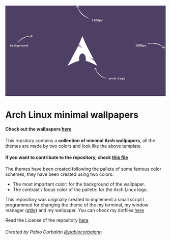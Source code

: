 <p align="center">
  <img src="other/example.png" alt="...">
</p>

# Arch Linux minimal wallpapers

#### Check out the wallpapers [here](other/wallpapers.md)

This repsitory contains a **collection of minimal Arch wallpapers**, all the themes are made by two colors and look like the above template.

#### If you want to contribute to the repository, check [this file](other/contributing.md)

The themes have been created following the pallete of some famous color schemes, they have been created using two colors:

- The most important color: for the background of the wallpaper.
- The contrast / focus color of the pallete: for the Arch Linux logo.

This repository was originally created to implement a small script I programmed for changing the theme of the my terminal, my window manager ([qtile](https://qtile.org)) and my wallpaper. You can check my dotfiles [here](https://github.com/pablocorbalann/dotfiles)

Read the License of the repository [here](other/LICENSE)

###### Created by Pablo Corbalán [@pablocorbalann](https://github.com/pablocorbalann)
